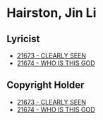 # Hairston, Jin Li 

## Lyricist

- [21673 - CLEARLY SEEN](/hymns/21673.md)
- [21674 - WHO IS THIS GOD](/hymns/21674.md)

## Copyright Holder

- [21673 - CLEARLY SEEN](/hymns/21673.md)
- [21674 - WHO IS THIS GOD](/hymns/21674.md)

